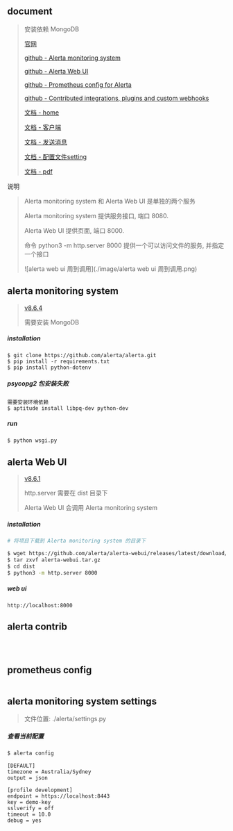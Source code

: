 ## document

> 安装依赖 MongoDB
>
> [官网](https://alerta.io/)
>
> [github - Alerta monitoring system](https://github.com/alerta/alerta)
>
> [github - Alerta Web UI](https://github.com/alerta/alerta-webui)
>
> [github - Prometheus config for Alerta](https://github.com/alerta/prometheus-config)
>
> [github - Contributed integrations, plugins and custom webhooks](https://github.com/alerta/alerta-contrib)
>
> [文档 - home](https://docs.alerta.io/)
>
> [文档 - 客户端](https://github.com/alerta/python-alerta-client)
>
> [文档  - 发送消息](https://docs.alerta.io/cli.html#cli-send)
>
> [文档 - 配置文件setting]( https://docs.alerta.io/configuration.html?highlight=email)
>
> [文档 - pdf](https://buildmedia.readthedocs.org/media/pdf/alerta/latest/alerta.pdf)

说明

> Alerta monitoring system 和 Alerta Web UI 是单独的两个服务
>
> Alerta monitoring system 提供服务接口, 端口 8080. 
>
> Alerta Web UI 提供页面, 端口 8000. 
>
> 命令 python3 -m http.server 8000 提供一个可以访问文件的服务, 并指定一个接口
>
> ![alerta web ui 周到调用](./image/alerta web ui 周到调用.png)

## alerta monitoring system

> [v8.6.4](https://github.com/alerta/alerta/releases/tag/v8.6.4)
>
> 需要安装 MongoDB

##### installation

```
$ git clone https://github.com/alerta/alerta.git
$ pip install -r requirements.txt
$ pip install python-dotenv
```

##### psycopg2 包安装失败

```
需要安装环境依赖
$ aptitude install libpq-dev python-dev
```

##### run

```bash
$ python wsgi.py
```

## alerta Web UI

> [v8.6.1](https://github.com/alerta/alerta-webui/releases/tag/v8.6.1)
>
> http.server 需要在 dist 目录下
>
> Alerta Web UI 会调用 Alerta monitoring system

##### installation

```bash
# 将项目下载到 Alerta monitoring system 的目录下

$ wget https://github.com/alerta/alerta-webui/releases/latest/download/alerta-webui.tar.gz
$ tar zxvf alerta-webui.tar.gz
$ cd dist
$ python3 -m http.server 8000
```

##### web ui

```
http://localhost:8000
```

## alerta contrib

```



```



## prometheus config

```

```



## alerta monitoring system settings

> 文件位置: ./alerta/settings.py

##### 查看当前配置

```bash
$ alerta config
```



```
[DEFAULT]
timezone = Australia/Sydney
output = json

[profile development]
endpoint = https://localhost:8443
key = demo-key
sslverify = off
timeout = 10.0
debug = yes
```

 





